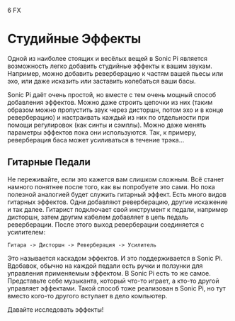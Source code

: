6 FX

# Студийные Эффекты

Одной из наиболее стоящих и весёлых вещей в Sonic Pi является возможность легко
добавить студийные эффекты к вашим звукам. Например, можно добавить
реверберацию к частям вашей пьесы или эхо, или даже исказить или заставить
колебаться ваши басы.

Sonic Pi даёт очень простой, но вместе с тем очень мощный способ добавления
эффектов. Можно даже строить цепочки из них (таким образом можно пропустить
звук через дисторшн, потом эхо и в конце реверберацию) и настраивать каждый из
них по отдельности при помощи регулировок (как синты и сэмплы). Можно даже
менять параметры эффектов пока они используются. Так, к примеру, реверберация
баса может усиливаться в течение трэка...

## Гитарные Педали

Не переживайте, если это кажется вам слишком сложным. Всё станет намного
понятнее после того, как вы попробуете это сами. Но пока полезной аналогией
будет служить гитарный эффект. Есть много видов гитарных эффектов. Одни
добавляют реверберацию, другие искажение и так далее. Гитарист подключает свой
инструмент к педали, например дисторшн, затем другим кабелем добавляет в цепь
педаль реверберации. После этого выход реверберации соединяется с усилителем:

```
Гитара -> Дисторшн -> Реверберация -> Усилитель
```

Это называется каскадом эффектов. И это поддерживается в Sonic Pi. Вдобавок,
обычно на каждой педали есть ручки и ползунки для управления применяемым
эффектом. В Sonic Pi есть то же самое. Представьте себе музыканта, который
что-то играет, а кто-то другой управляет эффектами. Такой способ тоже
реализован в Sonic Pi, но тут вместо кого-то другого вступает в дело компьютер.

Давайте исследовать эффекты!
